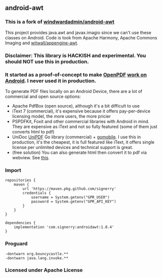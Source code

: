 
## android-awt

### This is a fork of [windwardadmin/android-awt](https://github.com/windwardadmin/android-awt)

This project provides java.awt and javax.imagio since we can't use 
these classes on Android. Code is took from Apache Harmony, Apache Commons Imaging and [witwall/appengine-awt](https://github.com/witwall/appengine-awt).

### Disclaimer: This library is HACKISH and experimental. You should NOT use this in production.

### It started as a proof-of-concept to make [OpenPDF](https://github.com/LibrePDF/OpenPDF) [work on Android](https://github.com/LibrePDF/OpenPDF/issues/118). I never used it in production.


To generate PDF files locally on an Android Device, there are a lot of commercial and open source options:

- Apache PdfBox (open source), although it's a bit difficult to use
- iText 7 (commercial), it's expensive because it offers pay-per-device licensing model, the more users, the more pricier
- PSPDFKit, Foxit and other commercial libraries with Android in mind. They are expensive as iText and not so fully featured (some of them just converts html to pdf)
- UniDoc [UniPDF](https://unidoc.io/unipdf/) Go library (commercial) + [gomobile](https://github.com/golang/mobile). I use this in production, it's the cheapest, it is full featured like iText, it offers single license per unlimited devices and technical support is great.
- (free solution) You can also generate html then convert it to pdf via webview. See [this](https://www.geeksforgeeks.org/how-to-convert-webview-to-pdf-in-android/).

### Import

```
repositories {
    maven { 
        url 'https://maven.pkg.github.com/signerry'
        credentials {
            username = System.getenv("GPR_USER")
            password = System.getenv("GPR_API_KEY")
        }
    }
}
```

```
dependencies {
	implementation 'com.signerry:androidawt:1.0.4'
}
```

### Proguard

```
-dontwarn org.bouncycastle.**
-dontwarn java.lang.invoke.**
```

### Licensed under Apache License
